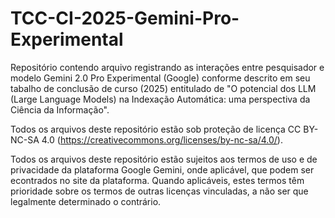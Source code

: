 # TCC-CI-2025-Gemini-Pro-Experimental
Repositório contendo arquivo registrando as interações entre pesquisador e modelo Gemini 2.0 Pro Experimental (Google) conforme descrito em seu tabalho de conclusão de curso (2025) entitulado de "O potencial dos LLM (Large Language Models) na Indexação Automática: uma perspectiva da Ciência da Informação".

Todos os arquivos deste repositório estão sob proteção de licença CC BY-NC-SA 4.0 (https://creativecommons.org/licenses/by-nc-sa/4.0/).

Todos os arquivos deste repositório estão sujeitos aos termos de uso e de privacidade da plataforma Google Gemini, onde aplicável, que podem ser econtrados no site da plataforma. Quando aplicáveis, estes termos têm prioridade sobre os termos de outras licenças vinculadas, a não ser que legalmente determinado o contrário.
